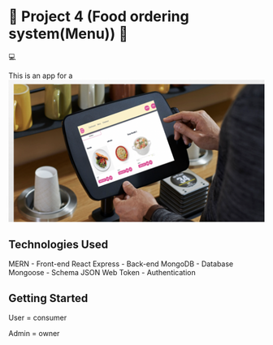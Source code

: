 # :page_with_curl: Project 4 (Food ordering system(Menu)) :ramen:

:computer:

This is an app for a
<img src="./image1.png"/>

## Technologies Used

MERN - Front-end React Express - Back-end MongoDB - Database Mongoose - Schema JSON Web Token - Authentication

## Getting Started

User = consumer

Admin = owner
